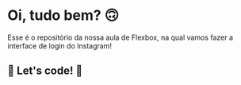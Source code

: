 # Oi, tudo bem? 🙃

Esse é o repositório da nossa aula de Flexbox, na qual vamos fazer a interface de login do Instagram! 
## 🚀 Let's code! 🚀
